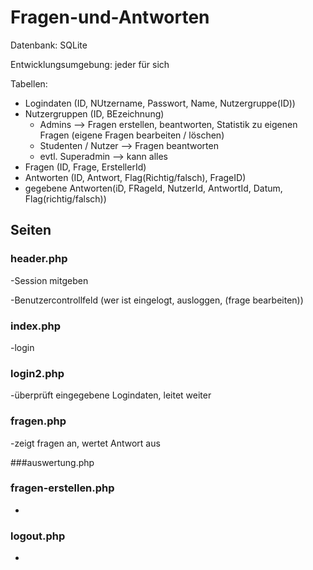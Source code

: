 # Fragen-und-Antworten

Datenbank: SQLite

Entwicklungsumgebung: jeder für sich

Tabellen:

- Logindaten (ID, NUtzername, Passwort, Name, Nutzergruppe(ID))
- Nutzergruppen (ID, BEzeichnung)
    - Admins --> Fragen erstellen, beantworten, Statistik zu eigenen Fragen (eigene Fragen bearbeiten / löschen)
    - Studenten / Nutzer --> Fragen beantworten
    - evtl. Superadmin --> kann alles
- Fragen (ID, Frage, ErstellerId)
- Antworten (ID, Antwort, Flag(Richtig/falsch), FrageID)
- gegebene Antworten(iD, FRageId, NutzerId, AntwortId, Datum, Flag(richtig/falsch))

## Seiten
### header.php

-Session mitgeben

-Benutzercontrollfeld (wer ist eingelogt, ausloggen, (frage bearbeiten))

### index.php
-login

### login2.php
-überprüft eingegebene Logindaten, leitet weiter

### fragen.php
-zeigt fragen an, wertet Antwort aus

###auswertung.php


### fragen-erstellen.php
-

### logout.php
-

